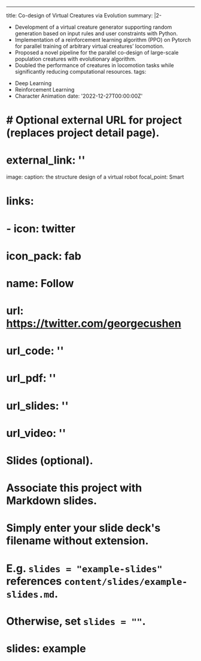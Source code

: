 ---
title: Co-design of Virtual Creatures via Evolution
summary: |2-
  * Development of a virtual creature generator supporting random generation based on input rules and user constraints with Python.
  * Implementation of a reinforcement learning algorithm (PPO) on Pytorch for parallel training of arbitrary virtual creatures’ locomotion.
  * Proposed a novel pipeline for the parallel co-design of large-scale population creatures with evolutionary algorithm.
  * Doubled the performance of creatures in locomotion tasks while significantly reducing computational resources. 
tags:
  - Deep Learning
  - Reinforcement Learning
  - Character Animation
date: '2022-12-27T00:00:00Z'

# # Optional external URL for project (replaces project detail page).
# external_link: ''

image:
  caption: the structure design of a virtual robot
  focal_point: Smart

# links:
#   - icon: twitter
#     icon_pack: fab
#     name: Follow
#     url: https://twitter.com/georgecushen
# url_code: ''
# url_pdf: ''
# url_slides: ''
# url_video: ''

# Slides (optional).
#   Associate this project with Markdown slides.
#   Simply enter your slide deck's filename without extension.
#   E.g. `slides = "example-slides"` references `content/slides/example-slides.md`.
#   Otherwise, set `slides = ""`.
# slides: example
